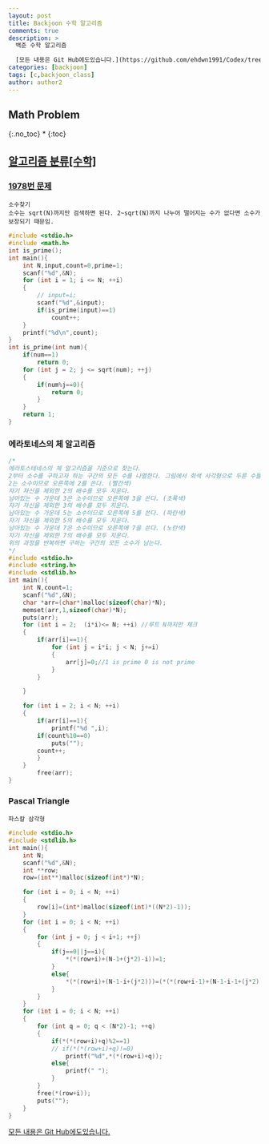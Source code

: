 ```yaml
---
layout: post
title: Backjoon 수학 알고리즘
comments: true
description: >
  백준 수학 알고리즘

  [모든 내용은 Git Hub에도있습니다.](https://github.com/ehdwn1991/Codex/tree/master/backjoon/Math_prob)
categories: [backjoon]
tags: [c,backjoon_class]
author: author2
---
```


## Math Problem
{:.no_toc}
* 
{:toc}

## [알고리즘 분류[수학]](https://www.acmicpc.net/problem/tag/%EC%88%98%ED%95%99)


### [1978번 문제](https://www.acmicpc.net/problem/1978)
```shell
소수찾기
소수는 sqrt(N)까지만 검색하면 된다. 2~sqrt(N)까지 나누어 떨어지는 수가 없다면 소수가 보장되기 때문임.
```
```c
#include <stdio.h>
#include <math.h>
int is_prime();
int main(){
	int N,input,count=0,prime=1; 
	scanf("%d",&N);
	for (int i = 1; i <= N; ++i)
	{
		// input=i;
		scanf("%d",&input);
		if(is_prime(input)==1)
			count++;
	}
	printf("%d\n",count);
}
int is_prime(int num){
	if(num==1)
		return 0;
	for (int j = 2; j <= sqrt(num); ++j)
	{
		if(num%j==0){
			return 0;
		}
	}
	return 1;
}
```


### 에라토네스의 체 알고리즘

```c
/*
에라토스테네스의 체 알고리즘을 기준으로 찾는다.
2부터 소수를 구하고자 하는 구간의 모든 수를 나열한다. 그림에서 회색 사각형으로 두른 수들이 여기에 해당한다.
2는 소수이므로 오른쪽에 2를 쓴다. (빨간색)
자기 자신을 제외한 2의 배수를 모두 지운다.
남아있는 수 가운데 3은 소수이므로 오른쪽에 3을 쓴다. (초록색)
자기 자신을 제외한 3의 배수를 모두 지운다.
남아있는 수 가운데 5는 소수이므로 오른쪽에 5를 쓴다. (파란색)
자기 자신을 제외한 5의 배수를 모두 지운다.
남아있는 수 가운데 7은 소수이므로 오른쪽에 7을 쓴다. (노란색)
자기 자신을 제외한 7의 배수를 모두 지운다.
위의 과정을 반복하면 구하는 구간의 모든 소수가 남는다.
*/
#include <stdio.h>
#include <string.h>
#include <stdlib.h>
int main(){
	int N,count=1;
	scanf("%d",&N);
	char *arr=(char*)malloc(sizeof(char)*N);
	memset(arr,1,sizeof(char)*N);
	puts(arr);
	for (int i = 2;  (i*i)<= N; ++i) //루트 N까지만 체크
	{
		if(arr[i]==1){
			for (int j = i*i; j < N; j+=i)
			{
				arr[j]=0;//1 is prime 0 is not prime
			}
		}

	}

	for (int i = 2; i < N; ++i)
	{
		if(arr[i]==1){
			printf("%d ",i);
		if(count%10==0)
			puts("");
		count++;
		}
	}
		free(arr);
}
```

### Pascal Triangle
`파스칼 삼각형`
```c
#include <stdio.h>
#include <stdlib.h>
int main(){
	int N;
	scanf("%d",&N);
	int **row;
	row=(int**)malloc(sizeof(int*)*N);

	for (int i = 0; i < N; ++i)
	{
		row[i]=(int*)malloc(sizeof(int)*((N*2)-1));
	}
	for (int i = 0; i < N; ++i)
	{
		for (int j = 0; j < i+1; ++j)
		{
			if(j==0||j==i){
				*(*(row+i)+(N-1+(j*2)-i))=1;
			}
			else{
				*(*(row+i)+(N-1-i+(j*2)))=(*(*(row+i-1)+(N-1-i-1+(j*2))))+(*(*(row+(i-1))+(N-1-i+(j*2)+1)));
			}
		}
	}
	for (int i = 0; i < N; ++i)
	{
		for (int q = 0; q < (N*2)-1; ++q)
		{
			if(*(*(row+i)+q)%2==1)
			// if(*(*(row+i)+q)!=0)
				printf("%d",*(*(row+i)+q));
			else{
				printf(" ");
			}
		}
		free(*(row+i));
		puts("");
	}
}
```


[모든 내용은 Git Hub에도있습니다.](https://github.com/ehdwn1991/Codex/tree/master/backjoon/Math_prob)